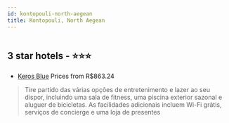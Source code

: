 ```yaml
---
id: kontopouli-north-aegean
title: Kontopouli, North Aegean
---
```


<center><img src="https://i.travelapi.com/hotels/19000000/18710000/18700500/18700412/54f5198d_z.jpg" alt="" /></center>


##  3 star hotels - ⭐️⭐️⭐️

-    [Keros Blue](https://www.hurb.com/br/aud/https://www.hurb.com/br/hotels/kontopouli/keros-blue-HT-LJTF?cmp=18055) Prices from R$863.24
   > Tire partido das várias opções de entretenimento e lazer ao seu dispor, incluindo uma sala de fitness, uma piscina exterior sazonal e aluguer de bicicletas. As facilidades adicionais incluem Wi-Fi grátis, serviços de concierge e uma loja de presentes
